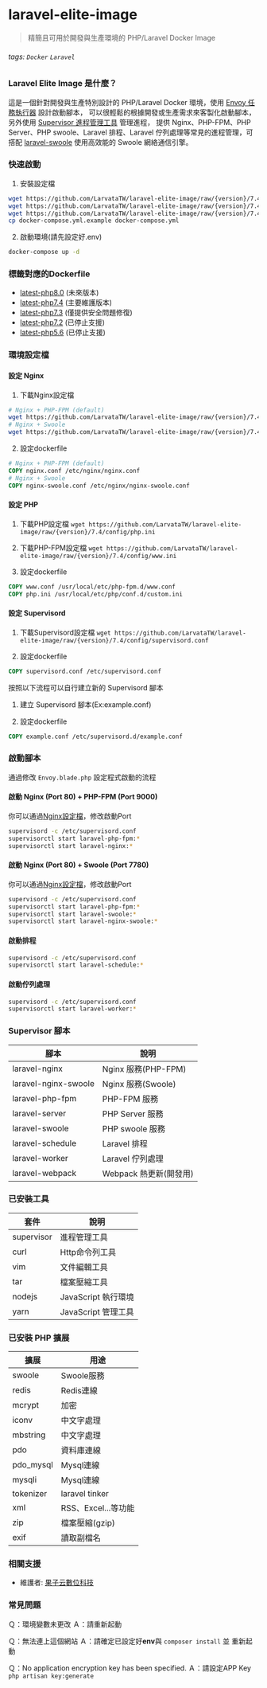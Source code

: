 # laravel-elite-image
> 精簡且可用於開發與生產環境的 PHP/Laravel Docker Image
###### tags: `Docker` `Laravel`

### Laravel Elite Image 是什麼？

這是一個針對開發與生產特別設計的 PHP/Laravel Docker 環境，使用 [Envoy 任務執行器](https://github.com/laravel/envoy) 設計啟動腳本，
可以很輕鬆的根據開發或生產需求來客製化啟動腳本，另外使用 [Supervisor 進程管理工具](http://supervisord.org/index.html) 管理進程，
提供 Nginx、PHP-FPM、PHP Server、PHP swoole、Laravel 排程、Laravel 佇列處理等常見的進程管理，可搭配
[laravel-swoole](https://github.com/swooletw/laravel-swoole) 使用高效能的 Swoole 網絡通信引擎。

### 快速啟動

1. 安裝設定檔

```bash
wget https://github.com/LarvataTW/laravel-elite-image/raw/{version}/7.4/setup/Dockerfile
wget https://github.com/LarvataTW/laravel-elite-image/raw/{version}/7.4/setup/Envoy.blade.php
wget https://github.com/LarvataTW/laravel-elite-image/raw/{version}/7.4/setup/docker-compose.yml.example
cp docker-compose.yml.example docker-compose.yml
```

2. 啟動環境(請先設定好.env)

```bash
docker-compose up -d
```

### 標籤對應的Dockerfile

* [latest-php8.0](https://github.com/LarvataTW/laravel-elite-image/blob/master/8.0/Dockerfile) (未來版本)
* [latest-php7.4](https://github.com/LarvataTW/laravel-elite-image/blob/master/7.4/Dockerfile) (主要維護版本)
* [latest-php7.3](https://github.com/LarvataTW/laravel-elite-image/blob/master/7.3/Dockerfile) (僅提供安全問題修復)
* [latest-php7.2](https://github.com/LarvataTW/laravel-elite-image/blob/master/7.2/Dockerfile) (已停止支援)
* [latest-php5.6](https://github.com/LarvataTW/laravel-elite-image/blob/master/5.6/Dockerfile) (已停止支援)

### 環境設定檔

#### 設定 Nginx

1. 下載Nginx設定檔
```bash
# Nginx + PHP-FPM (default)
wget https://github.com/LarvataTW/laravel-elite-image/raw/{version}/7.4/config/nginx.conf
# Nginx + Swoole
wget https://github.com/LarvataTW/laravel-elite-image/raw/{version}/7.4/config/nginx-swoole.conf
```

2. 設定dockerfile

```dockerfile
# Nginx + PHP-FPM (default)
COPY nginx.conf /etc/nginx/nginx.conf
# Nginx + Swoole
COPY nginx-swoole.conf /etc/nginx/nginx-swoole.conf
```

#### 設定 PHP

1. 下載PHP設定檔 `wget https://github.com/LarvataTW/laravel-elite-image/raw/{version}/7.4/config/php.ini`

2. 下載PHP-FPM設定檔 `wget https://github.com/LarvataTW/laravel-elite-image/raw/{version}/7.4/config/www.ini`

3. 設定dockerfile

```dockerfile
COPY www.conf /usr/local/etc/php-fpm.d/www.conf
COPY php.ini /usr/local/etc/php/conf.d/custom.ini
```

#### 設定 Supervisord

1. 下載Supervisord設定檔 `wget https://github.com/LarvataTW/laravel-elite-image/raw/{version}/7.4/config/supervisord.conf`

2. 設定dockerfile

```dockerfile
COPY supervisord.conf /etc/supervisord.conf
```

按照以下流程可以自行建立新的 Supervisord 腳本

1. 建立 Supervisord 腳本(Ex:example.conf)

2. 設定dockerfile

```dockerfile
COPY example.conf /etc/supervisord.d/example.conf
```
### 啟動腳本
通過修改 `Envoy.blade.php` 設定程式啟動的流程

#### 啟動 Nginx (Port 80) + PHP-FPM (Port 9000)

你可以通過[Nginx設定檔](#設定-Nginx)，修改啟動Port

```bash
supervisord -c /etc/supervisord.conf
supervisorctl start laravel-php-fpm:*
supervisorctl start laravel-nginx:*
```

#### 啟動 Nginx (Port 80) + Swoole (Port 7780)

你可以通過[Nginx設定檔](#設定-Nginx)，修改啟動Port

```bash
supervisord -c /etc/supervisord.conf
supervisorctl start laravel-php-fpm:*
supervisorctl start laravel-swoole:*
supervisorctl start laravel-nginx-swoole:*
```

#### 啟動排程

```bash
supervisord -c /etc/supervisord.conf
supervisorctl start laravel-schedule:*
```

#### 啟動佇列處理

```bash
supervisord -c /etc/supervisord.conf
supervisorctl start laravel-worker:*
```

### Supervisor 腳本

|腳本|說明|
|---|---|
|laravel-nginx|Nginx 服務(PHP-FPM)|
|laravel-nginx-swoole|Nginx 服務(Swoole)|
|laravel-php-fpm|PHP-FPM 服務|
|laravel-server|PHP Server 服務|
|laravel-swoole|PHP swoole 服務|
|laravel-schedule|Laravel 排程|
|laravel-worker|Laravel 佇列處理|
|laravel-webpack|Webpack 熱更新(開發用)|

### 已安裝工具

|套件|說明|
|---|---|
|supervisor|進程管理工具|
|curl|Http命令列工具|
|vim|文件編輯工具|
|tar|檔案壓縮工具|
|nodejs|JavaScript 執行環境|
|yarn|JavaScript 管理工具|

### 已安裝 PHP 擴展

|擴展|用途|
|---|---|
|swoole|Swoole服務|
|redis|Redis連線|
|mcrypt|加密|
|iconv|中文字處理|
|mbstring|中文字處理|
|pdo|資料庫連線|
|pdo_mysql|Mysql連線|
|mysqli|Mysql連線|
|tokenizer|laravel tinker|
|xml|RSS、Excel...等功能|
|zip|檔案壓縮(gzip)|
|exif|讀取副檔名|

### 相關支援

* 維護者: [果子云數位科技](https://github.com/LarvataTW)

### 常見問題

Ｑ：環境變數未更改
Ａ：請重新起動

Ｑ：無法連上這個網站
Ａ：請確定已設定好**env**與 `composer install` 並 重新起動

Ｑ：No application encryption key has been specified.
Ａ：請設定APP Key `php artisan key:generate`
